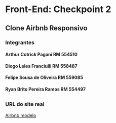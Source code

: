 # Front-End: Checkpoint 2
## Clone Airbnb Responsivo

### Integrantes
#### Arthur Cotrick Pagani RM 554510
#### Diogo Leles Franciulli RM 558487
#### Felipe Sousa de Oliveira RM 559085
#### Ryan Brito Pereira Ramos RM 554497
##
### URL do site real  
[Airbnb modelo](https://www.airbnb.com.br/rooms/934619410507119579?adults=1&category_tag=Tag%3A7769&children=0&enable_m3_private_room=true&infants=0&pets=0&photo_id=1699952907&search_mode=flex_destinations_search&check_in=2024-08-25&check_out=2024-08-30&source_impression_id=p3_1723781488_P3TkcEv9bCSOddB7&previous_page_section_name=1000&federated_search_id=3a9e39fd-e37c-49ee-8d59-4313ae9db013)
